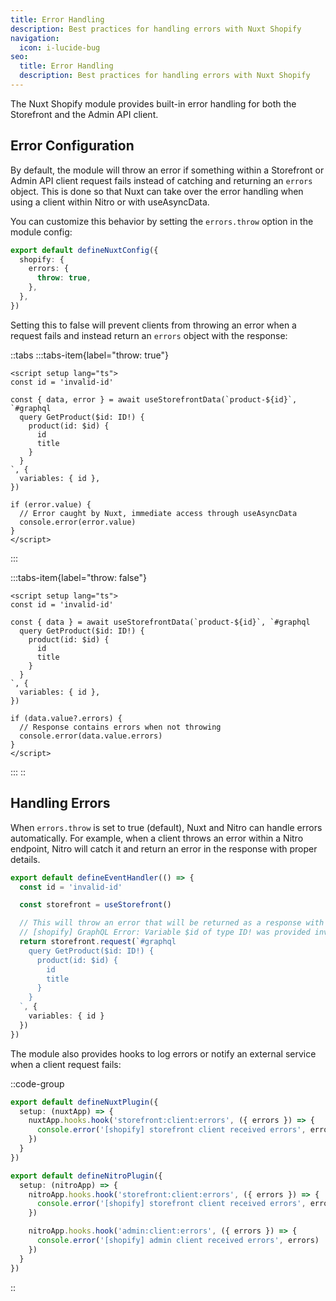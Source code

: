 ```yaml
---
title: Error Handling
description: Best practices for handling errors with Nuxt Shopify
navigation:
  icon: i-lucide-bug
seo:
  title: Error Handling
  description: Best practices for handling errors with Nuxt Shopify
---
```


The Nuxt Shopify module provides built-in error handling for both the Storefront and the Admin API client.

## Error Configuration

By default, the module will throw an error if something within a Storefront or Admin API client request fails instead of catching and returning an `errors` object.
This is done so that Nuxt can take over the error handling when using a client within Nitro or with useAsyncData.

You can customize this behavior by setting the `errors.throw` option in the module config:

```ts [~/nuxt.config.ts]
export default defineNuxtConfig({
  shopify: {
    errors: {
      throw: true,
    },
  },
})
```

Setting this to false will prevent clients from throwing an error when a request fails and instead return an `errors` object with the response:

::tabs
  :::tabs-item{label="throw: true"}
  ```vue [~/app/pages/product.vue]
  <script setup lang="ts">
  const id = 'invalid-id'

  const { data, error } = await useStorefrontData(`product-${id}`, `#graphql
    query GetProduct($id: ID!) {
      product(id: $id) {
        id
        title
      }
    }
  `, { 
    variables: { id },
  })

  if (error.value) {
    // Error caught by Nuxt, immediate access through useAsyncData
    console.error(error.value)
  }
  </script>
  ```
  :::

  :::tabs-item{label="throw: false"}
  ```vue [~/app/pages/product.vue]
  <script setup lang="ts">
  const id = 'invalid-id'

  const { data } = await useStorefrontData(`product-${id}`, `#graphql
    query GetProduct($id: ID!) {
      product(id: $id) {
        id
        title
      }
    }
  `, {
    variables: { id },
  })

  if (data.value?.errors) {
    // Response contains errors when not throwing
    console.error(data.value.errors)
  }
  </script>
  ```
  :::
::

## Handling Errors

When `errors.throw` is set to true (default), Nuxt and Nitro can handle errors automatically.
For example, when a client throws an error within a Nitro endpoint, Nitro will catch it and return an error in the response with proper details.

```ts [~/server/api/product/[id].ts]
export default defineEventHandler(() => {
  const id = 'invalid-id'

  const storefront = useStorefront()

  // This will throw an error that will be returned as a response with error details
  // [shopify] GraphQL Error: Variable $id of type ID! was provided invalid value
  return storefront.request(`#graphql
    query GetProduct($id: ID!) {
      product(id: $id) {
        id
        title
      }
    }
  `, { 
    variables: { id }
  })
})
```

The module also provides hooks to log errors or notify an external service when a client request fails:

::code-group
```ts [~/plugins/errors.ts]
export default defineNuxtPlugin({
  setup: (nuxtApp) => {
    nuxtApp.hooks.hook('storefront:client:errors', ({ errors }) => {
      console.error('[shopify] storefront client received errors', errors)
    })
  }
})
```

```ts [~/server/plugins/errors.ts]
export default defineNitroPlugin({
  setup: (nitroApp) => {
    nitroApp.hooks.hook('storefront:client:errors', ({ errors }) => {
      console.error('[shopify] storefront client received errors', errors)
    })

    nitroApp.hooks.hook('admin:client:errors', ({ errors }) => {
      console.error('[shopify] admin client received errors', errors)
    })
  }
})
```
::
